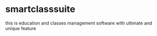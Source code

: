 # smartclasssuite
this is education and classes management software with ultimate and unique feature 
